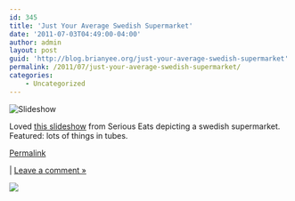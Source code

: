 ```yaml
---
id: 345
title: 'Just Your Average Swedish Supermarket'
date: '2011-07-03T04:49:00-04:00'
author: admin
layout: post
guid: 'http://blog.brianyee.org/just-your-average-swedish-supermarket'
permalink: /2011/07/just-your-average-swedish-supermarket/
categories:
    - Uncategorized
---
```


![Slideshow](https://i0.wp.com/www.seriouseats.com/assets_c/2011/06/20110630-ica-cheese-spread-thumb-500xauto-170110.jpg?w=790 "View Slideshow")

Loved [this slideshow](http://www.seriouseats.com/2011/06/snapshots-from-sweden-roaming-around-a-swedish-supermarket-ica.html) from Serious Eats depicting a swedish supermarket. Featured: lots of things in tubes.

[Permalink](http://blog.brianyee.org/just-your-average-swedish-supermarket)

 | [Leave a comment »](http://blog.brianyee.org/just-your-average-swedish-supermarket#comment)

![](http://feeds.feedburner.com/~r/brianyee/LmTz/~4/WeXsjdc1AiE)